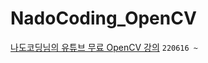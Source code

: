 # NadoCoding_OpenCV
[나도코딩님의 유튜브 무료 OpenCV 강의](https://www.youtube.com/watch?v=XK3eU9egll8&t=10913)
`220616 ~ `
